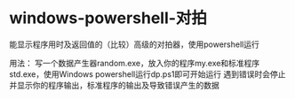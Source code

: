 # windows-powershell-对拍
能显示程序用时及返回值的（比较）高级的对拍器，使用powershell运行

用法：
写一个数据产生器random.exe，放入你的程序my.exe和标准程序std.exe，使用Windows powershell运行dp.ps1即可开始运行
遇到错误时会停止并显示你的程序输出，标准程序的输出及导致错误产生的数据
